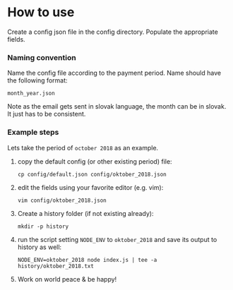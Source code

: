 # How to use

Create a config json file in the config directory. Populate the appropriate fields.

### Naming convention

Name the config file according to the payment period. Name should have the following format:

`month_year.json`

Note as the email gets sent in slovak language, the month can be in slovak. It just has to be consistent.

### Example steps

Lets take the period of `october 2018` as an example.

1. copy the default config (or other existing period) file:

    `cp config/default.json config/oktober_2018.json`

2. edit the fields using your favorite editor (e.g. vim):

    `vim config/oktober_2018.json`

3. Create a history folder (if not existing already):

    `mkdir -p history`

4. run the script setting `NODE_ENV` to `oktober_2018` and save its output to history as well:

    `NODE_ENV=oktober_2018 node index.js | tee -a history/oktober_2018.txt`

5. Work on world peace & be happy!
